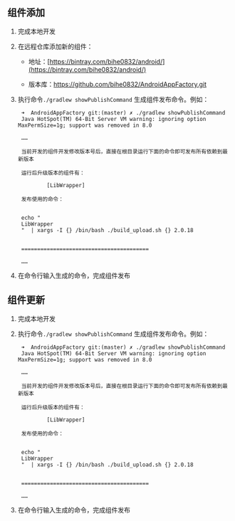 ## 组件添加

1. 完成本地开发

2. 在远程仓库添加新的组件：

	- 地址：[https://bintray.com/bihe0832/android/](https://bintray.com/bihe0832/android/)
	
	- 版本库：https://github.com/bihe0832/AndroidAppFactory.git

3. 执行命令`./gradlew showPublishCommand` 生成组件发布命令。例如：


		➜  AndroidAppFactory git:(master) ✗ ./gradlew showPublishCommand
		Java HotSpot(TM) 64-Bit Server VM warning: ignoring option MaxPermSize=1g; support was removed in 8.0
		
		……	
		
		当前开发的组件开发修改版本号后，直接在根目录运行下面的命令即可发布所有依赖到最新版本
		
		运行后升级版本的组件有：
		
		        [LibWrapper]
		
		发布使用的命令：
		
		
		echo "
		LibWrapper
		"  | xargs -I {} /bin/bash ./build_upload.sh {} 2.0.18
		
		
		========================================
		
		……


4. 在命令行输入生成的命令，完成组件发布


## 组件更新

1. 完成本地开发

2. 执行命令`./gradlew showPublishCommand` 生成组件发布命令。例如：

	
		➜  AndroidAppFactory git:(master) ✗ ./gradlew showPublishCommand
		Java HotSpot(TM) 64-Bit Server VM warning: ignoring option MaxPermSize=1g; support was removed in 8.0
		
		……	
		
		当前开发的组件开发修改版本号后，直接在根目录运行下面的命令即可发布所有依赖到最新版本
		
		运行后升级版本的组件有：
		
		        [LibWrapper]
		
		发布使用的命令：
		
		
		echo "
		LibWrapper
		"  | xargs -I {} /bin/bash ./build_upload.sh {} 2.0.18
		
		
		========================================
		
		……


3. 在命令行输入生成的命令，完成组件发布
